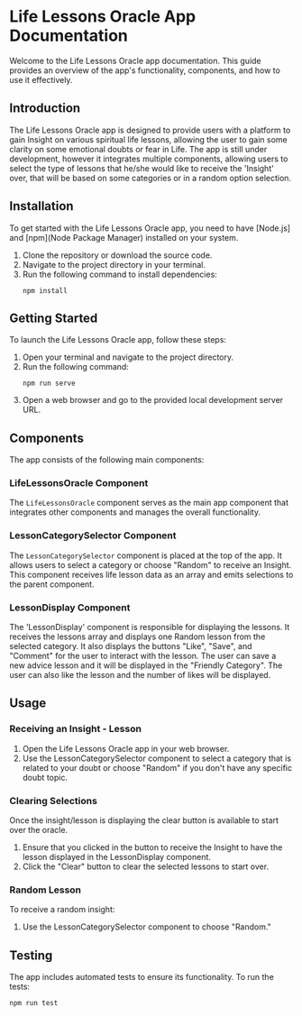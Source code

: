# Life Lessons Oracle App Documentation

Welcome to the Life Lessons Oracle app documentation. This guide provides an overview of the app's functionality, components, and how to use it effectively.

## Introduction

The Life Lessons Oracle app is designed to provide users with a platform to gain Insight on various spiritual life lessons, allowing the user to gain some clarity on some emotional doubts or fear in Life. The app is still under development, however it integrates multiple components, allowing users to select the type of lessons that he/she would like to receive the 'Insight' over, that will be based on some categories or in a random option selection.

## Installation

To get started with the Life Lessons Oracle app, you need to have [Node.js] and [npm](Node Package Manager) installed on your system.

1. Clone the repository or download the source code.
2. Navigate to the project directory in your terminal.
3. Run the following command to install dependencies:
   ```
   npm install
   ```

## Getting Started

To launch the Life Lessons Oracle app, follow these steps:

1. Open your terminal and navigate to the project directory.
2. Run the following command:
   ```
   npm run serve
   ```
3. Open a web browser and go to the provided local development server URL.

## Components

The app consists of the following main components:

### LifeLessonsOracle Component

The `LifeLessonsOracle` component serves as the main app component that integrates other components and manages the overall functionality.

### LessonCategorySelector Component

The `LessonCategorySelector` component is placed at the top of the app. It allows users to select a category or choose "Random" to receive an Insight. This component receives life lesson data as an array and emits selections to the parent component.

### LessonDisplay Component

The 'LessonDisplay' component is responsible for displaying the lessons. It receives the lessons array and displays one Random lesson from the selected category. It also displays the buttons "Like", "Save", and "Comment" for the user to interact with the lesson. The user can save a new advice lesson and it will be displayed in the "Friendly Category". The user can also like the lesson and the number of likes will be displayed. 

## Usage

### Receiving an Insight - Lesson

1. Open the Life Lessons Oracle app in your web browser.
2. Use the LessonCategorySelector component to select a category that is related to your doubt or choose "Random" if you don't have any specific doubt topic.

### Clearing Selections

Once the insight/lesson is displaying the clear button is available to start over the oracle.

1. Ensure that you clicked in the button to receive the Insight to have the lesson displayed in the LessonDisplay component.
2. Click the "Clear" button to clear the selected lessons to start over.

### Random Lesson

To receive a random insight:

1. Use the LessonCategorySelector component to choose "Random."

## Testing

The app includes automated tests to ensure its functionality. To run the tests:

```
npm run test
```
